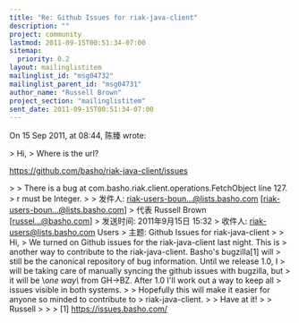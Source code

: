 ```yaml
---
title: "Re: Github Issues for riak-java-client"
description: ""
project: community
lastmod: 2011-09-15T00:51:34-07:00
sitemap:
  priority: 0.2
layout: mailinglistitem
mailinglist_id: "msg04732"
mailinglist_parent_id: "msg04731"
author_name: "Russell Brown"
project_section: "mailinglistitem"
sent_date: 2011-09-15T00:51:34-07:00
---
```


On 15 Sep 2011, at 08:44, 陈臻 wrote:

&gt; Hi,
&gt; Where is the url?

https://github.com/basho/riak-java-client/issues

&gt; 
&gt; There is a bug at com.basho.riak.client.operations.FetchObject line 127.
&gt; r must be Integer.
&gt; 
&gt; 发件人: riak-users-boun...@lists.basho.com [riak-users-boun...@lists.basho.com] 
&gt; 代表 Russell Brown [russel...@basho.com]
&gt; 发送时间: 2011年9月15日 15:32
&gt; 收件人: riak-users@lists.basho.com Users
&gt; 主题: Github Issues for riak-java-client
&gt; 
&gt; Hi,
&gt; We turned on Github issues for the riak-java-client last night. This is 
&gt; another way to contribute to the riak-java-client. Basho's bugzilla[1] will 
&gt; still be the canonical repository of bug information. Until we release 1.0, I 
&gt; will be taking care of manually syncing the github issues with bugzilla, but 
&gt; it will be \\*one way\\* from GH-&gt;BZ. After 1.0 I'll work out a way to keep all 
&gt; issues visible in both systems.
&gt; 
&gt; Hopefully this will make it easier for anyone so minded to contribute to 
&gt; riak-java-client.
&gt; 
&gt; Have at it!
&gt; 
&gt; Russell
&gt; 
&gt; 
&gt; [1] https://issues.basho.com/

